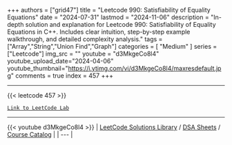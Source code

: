 
+++
authors = ["grid47"]
title = "Leetcode 990: Satisfiability of Equality Equations"
date = "2024-07-31"
lastmod = "2024-11-06"
description = "In-depth solution and explanation for Leetcode 990: Satisfiability of Equality Equations in C++. Includes clear intuition, step-by-step example walkthrough, and detailed complexity analysis."
tags = ["Array","String","Union Find","Graph"]
categories = [
    "Medium"
]
series = ["Leetcode"]
img_src = ""
youtube = "d3MkgeCo8l4"
youtube_upload_date="2024-04-06"
youtube_thumbnail="https://i.ytimg.com/vi/d3MkgeCo8l4/maxresdefault.jpg"
comments = true
index = 457
+++



---
{{< leetcode 457 >}}

[`Link to LeetCode Lab`](https://leetcode.com/problems/satisfiability-of-equality-equations/description/)

---
{{< youtube d3MkgeCo8l4 >}}
| [LeetCode Solutions Library](https://grid47.xyz/leetcode/) / [DSA Sheets](https://grid47.xyz/sheets/) / [Course Catalog](https://grid47.xyz/courses/) |
| --- |
